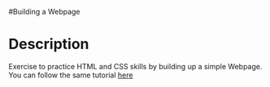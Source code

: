 #Building a Webpage

Description
===========

Exercise to practice HTML and CSS skills by building up a simple Webpage. You can follow the same tutorial [here](http://learn.shayhowe.com/html-css/building-your-first-web-page/)
